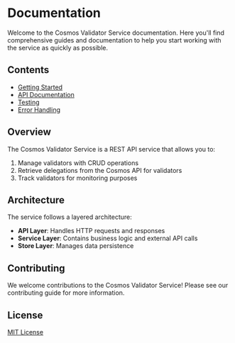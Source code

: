 # Documentation

Welcome to the Cosmos Validator Service documentation. Here you'll find comprehensive guides and documentation to help you start working with the service as quickly as possible.

## Contents

* [Getting Started](getting-started/)
* [API Documentation](api/)
* [Testing](testing/)
* [Error Handling](error-handling/)

## Overview

The Cosmos Validator Service is a REST API service that allows you to:

1. Manage validators with CRUD operations
2. Retrieve delegations from the Cosmos API for validators
3. Track validators for monitoring purposes

## Architecture

The service follows a layered architecture:

- **API Layer**: Handles HTTP requests and responses
- **Service Layer**: Contains business logic and external API calls
- **Store Layer**: Manages data persistence

## Contributing

We welcome contributions to the Cosmos Validator Service! Please see our contributing guide for more information.

## License

[MIT License](../LICENSE) 